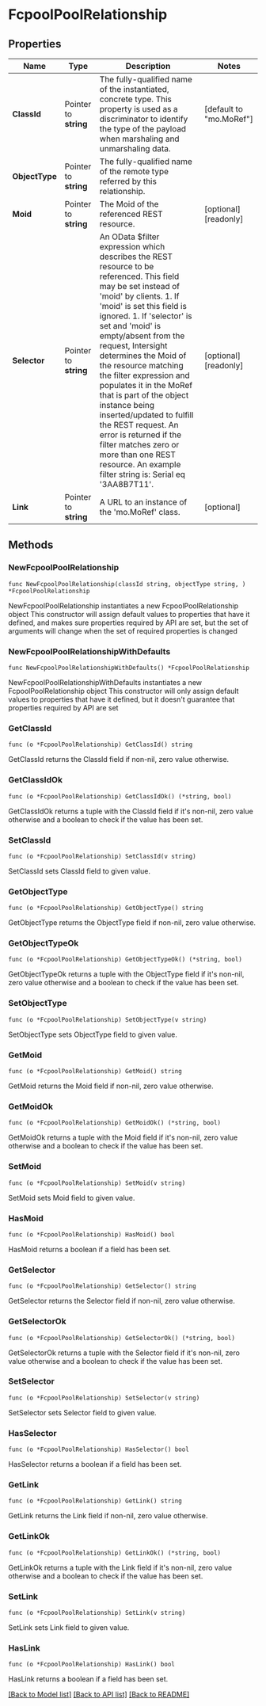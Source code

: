 # FcpoolPoolRelationship

## Properties

Name | Type | Description | Notes
------------ | ------------- | ------------- | -------------
**ClassId** | Pointer to **string** | The fully-qualified name of the instantiated, concrete type. This property is used as a discriminator to identify the type of the payload when marshaling and unmarshaling data. | [default to "mo.MoRef"]
**ObjectType** | Pointer to **string** | The fully-qualified name of the remote type referred by this relationship. | 
**Moid** | Pointer to **string** | The Moid of the referenced REST resource. | [optional] [readonly] 
**Selector** | Pointer to **string** | An OData $filter expression which describes the REST resource to be referenced. This field may be set instead of &#39;moid&#39; by clients. 1. If &#39;moid&#39; is set this field is ignored. 1. If &#39;selector&#39; is set and &#39;moid&#39; is empty/absent from the request, Intersight determines the Moid of the resource matching the filter expression and populates it in the MoRef that is part of the object instance being inserted/updated to fulfill the REST request. An error is returned if the filter matches zero or more than one REST resource. An example filter string is: Serial eq &#39;3AA8B7T11&#39;. | [optional] [readonly] 
**Link** | Pointer to **string** | A URL to an instance of the &#39;mo.MoRef&#39; class. | [optional] 

## Methods

### NewFcpoolPoolRelationship

`func NewFcpoolPoolRelationship(classId string, objectType string, ) *FcpoolPoolRelationship`

NewFcpoolPoolRelationship instantiates a new FcpoolPoolRelationship object
This constructor will assign default values to properties that have it defined,
and makes sure properties required by API are set, but the set of arguments
will change when the set of required properties is changed

### NewFcpoolPoolRelationshipWithDefaults

`func NewFcpoolPoolRelationshipWithDefaults() *FcpoolPoolRelationship`

NewFcpoolPoolRelationshipWithDefaults instantiates a new FcpoolPoolRelationship object
This constructor will only assign default values to properties that have it defined,
but it doesn't guarantee that properties required by API are set

### GetClassId

`func (o *FcpoolPoolRelationship) GetClassId() string`

GetClassId returns the ClassId field if non-nil, zero value otherwise.

### GetClassIdOk

`func (o *FcpoolPoolRelationship) GetClassIdOk() (*string, bool)`

GetClassIdOk returns a tuple with the ClassId field if it's non-nil, zero value otherwise
and a boolean to check if the value has been set.

### SetClassId

`func (o *FcpoolPoolRelationship) SetClassId(v string)`

SetClassId sets ClassId field to given value.


### GetObjectType

`func (o *FcpoolPoolRelationship) GetObjectType() string`

GetObjectType returns the ObjectType field if non-nil, zero value otherwise.

### GetObjectTypeOk

`func (o *FcpoolPoolRelationship) GetObjectTypeOk() (*string, bool)`

GetObjectTypeOk returns a tuple with the ObjectType field if it's non-nil, zero value otherwise
and a boolean to check if the value has been set.

### SetObjectType

`func (o *FcpoolPoolRelationship) SetObjectType(v string)`

SetObjectType sets ObjectType field to given value.


### GetMoid

`func (o *FcpoolPoolRelationship) GetMoid() string`

GetMoid returns the Moid field if non-nil, zero value otherwise.

### GetMoidOk

`func (o *FcpoolPoolRelationship) GetMoidOk() (*string, bool)`

GetMoidOk returns a tuple with the Moid field if it's non-nil, zero value otherwise
and a boolean to check if the value has been set.

### SetMoid

`func (o *FcpoolPoolRelationship) SetMoid(v string)`

SetMoid sets Moid field to given value.

### HasMoid

`func (o *FcpoolPoolRelationship) HasMoid() bool`

HasMoid returns a boolean if a field has been set.

### GetSelector

`func (o *FcpoolPoolRelationship) GetSelector() string`

GetSelector returns the Selector field if non-nil, zero value otherwise.

### GetSelectorOk

`func (o *FcpoolPoolRelationship) GetSelectorOk() (*string, bool)`

GetSelectorOk returns a tuple with the Selector field if it's non-nil, zero value otherwise
and a boolean to check if the value has been set.

### SetSelector

`func (o *FcpoolPoolRelationship) SetSelector(v string)`

SetSelector sets Selector field to given value.

### HasSelector

`func (o *FcpoolPoolRelationship) HasSelector() bool`

HasSelector returns a boolean if a field has been set.

### GetLink

`func (o *FcpoolPoolRelationship) GetLink() string`

GetLink returns the Link field if non-nil, zero value otherwise.

### GetLinkOk

`func (o *FcpoolPoolRelationship) GetLinkOk() (*string, bool)`

GetLinkOk returns a tuple with the Link field if it's non-nil, zero value otherwise
and a boolean to check if the value has been set.

### SetLink

`func (o *FcpoolPoolRelationship) SetLink(v string)`

SetLink sets Link field to given value.

### HasLink

`func (o *FcpoolPoolRelationship) HasLink() bool`

HasLink returns a boolean if a field has been set.


[[Back to Model list]](../README.md#documentation-for-models) [[Back to API list]](../README.md#documentation-for-api-endpoints) [[Back to README]](../README.md)


